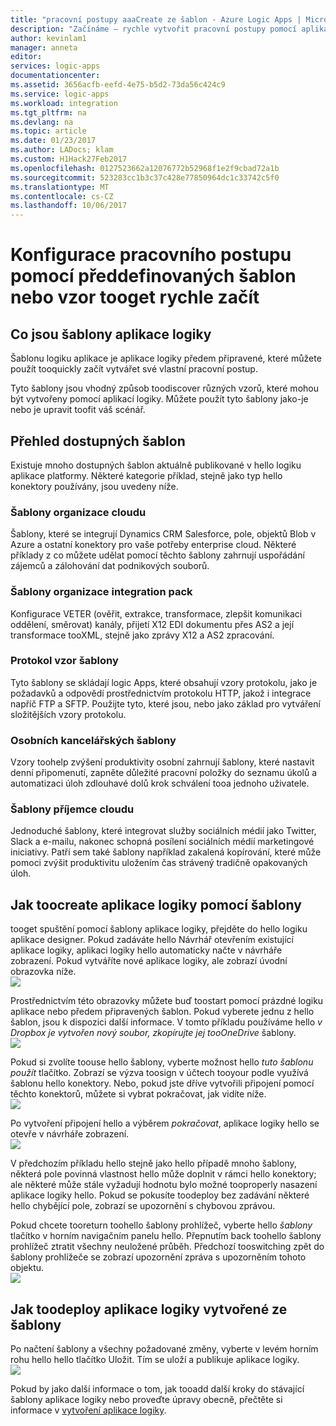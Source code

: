 ```yaml
---
title: "pracovní postupy aaaCreate ze šablon - Azure Logic Apps | Microsoft Docs"
description: "Začínáme – rychle vytvořit pracovní postupy pomocí aplikace logiky Azure šablony tooconnect aplikací a integrovat data."
author: kevinlam1
manager: anneta
editor: 
services: logic-apps
documentationcenter: 
ms.assetid: 3656acfb-eefd-4e75-b5d2-73da56c424c9
ms.service: logic-apps
ms.workload: integration
ms.tgt_pltfrm: na
ms.devlang: na
ms.topic: article
ms.date: 01/23/2017
ms.author: LADocs; klam
ms.custom: H1Hack27Feb2017
ms.openlocfilehash: 0127523662a12076772b52968f1e2f9cbad72a1b
ms.sourcegitcommit: 523283cc1b3c37c428e77850964dc1c33742c5f0
ms.translationtype: MT
ms.contentlocale: cs-CZ
ms.lasthandoff: 10/06/2017
---
```

# <a name="configure-a-workflow-using-a-pre-built-template-or-pattern-tooget-started-quickly"></a>Konfigurace pracovního postupu pomocí předdefinovaných šablon nebo vzor tooget rychle začít

## <a name="what-are-logic-app-templates"></a>Co jsou šablony aplikace logiky
Šablonu logiku aplikace je aplikace logiky předem připravené, které můžete použít tooquickly začít vytvářet své vlastní pracovní postup. 

Tyto šablony jsou vhodný způsob toodiscover různých vzorů, které mohou být vytvořeny pomocí aplikací logiky. Můžete použít tyto šablony jako-je nebo je upravit toofit váš scénář.

## <a name="overview-of-available-templates"></a>Přehled dostupných šablon
Existuje mnoho dostupných šablon aktuálně publikované v hello logiku aplikace platformy. Některé kategorie příklad, stejně jako typ hello konektory používány, jsou uvedeny níže.

### <a name="enterprise-cloud-templates"></a>Šablony organizace cloudu
Šablony, které se integrují Dynamics CRM Salesforce, pole, objektů Blob v Azure a ostatní konektory pro vaše potřeby enterprise cloud. Některé příklady z co můžete udělat pomocí těchto šablony zahrnují uspořádání zájemců a zálohování dat podnikových souborů.

### <a name="enterprise-integration-pack-templates"></a>Šablony organizace integration pack
Konfigurace VETER (ověřit, extrakce, transformace, zlepšit komunikaci oddělení, směrovat) kanály, přijetí X12 EDI dokumentu přes AS2 a její transformace tooXML, stejně jako zprávy X12 a AS2 zpracování.

### <a name="protocol-pattern-templates"></a>Protokol vzor šablony
Tyto šablony se skládají logic Apps, které obsahují vzory protokolu, jako je požadavků a odpovědí prostřednictvím protokolu HTTP, jakož i integrace napříč FTP a SFTP. Použijte tyto, které jsou, nebo jako základ pro vytváření složitějších vzory protokolu.  

### <a name="personal-productivity-templates"></a>Osobních kancelářských šablony
Vzory toohelp zvýšení produktivity osobní zahrnují šablony, které nastavit denní připomenutí, zapněte důležité pracovní položky do seznamu úkolů a automatizaci úloh zdlouhavé dolů krok schválení tooa jednoho uživatele.

### <a name="consumer-cloud-templates"></a>Šablony příjemce cloudu
Jednoduché šablony, které integrovat služby sociálních médií jako Twitter, Slack a e-mailu, nakonec schopná posílení sociálních médií marketingové iniciativy. Patří sem také šablony například zakalená kopírování, které může pomoci zvýšit produktivitu uložením čas strávený tradičně opakovaných úloh. 

## <a name="how-toocreate-a-logic-app-using-a-template"></a>Jak toocreate aplikace logiky pomocí šablony
tooget spuštění pomocí šablony aplikace logiky, přejděte do hello logiku aplikace designer. Pokud zadáváte hello Návrhář otevřením existující aplikace logiky, aplikaci logiky hello automaticky načte v návrháře zobrazení. Pokud vytváříte nové aplikace logiky, ale zobrazí úvodní obrazovka níže.  
 ![](../../includes/media/app-service-logic-templates/template7.png)  

Prostřednictvím této obrazovky můžete buď toostart pomocí prázdné logiku aplikace nebo předem připravených šablon. Pokud vyberete jednu z hello šablon, jsou k dispozici další informace. V tomto příkladu používáme hello *v Dropbox je vytvořen nový soubor, zkopírujte jej tooOneDrive* šablony.  
 ![](../../includes/media/app-service-logic-templates/template2.png)  

Pokud si zvolíte toouse hello šablony, vyberte možnost hello *tuto šablonu použít* tlačítko. Zobrazí se výzva toosign v účtech tooyour podle využívá šablonu hello konektory. Nebo, pokud jste dříve vytvořili připojení pomocí těchto konektorů, můžete si vybrat pokračovat, jak vidíte níže.  
 ![](../../includes/media/app-service-logic-templates/template3.png)  

Po vytvoření připojení hello a výběrem *pokračovat*, aplikace logiky hello se otevře v návrháře zobrazení.  
 ![](../../includes/media/app-service-logic-templates/template4.png)  

V předchozím příkladu hello stejně jako hello případě mnoho šablony, některá pole povinná vlastnost hello může doplnit v rámci hello konektory; ale některé může stále vyžadují hodnotu bylo možné tooproperly nasazení aplikace logiky hello. Pokud se pokusíte toodeploy bez zadávání některé hello chybějící pole, zobrazí se upozornění s chybovou zprávou.

Pokud chcete tooreturn toohello šablony prohlížeč, vyberte hello *šablony* tlačítko v horním navigačním panelu hello. Přepnutím back toohello šablony prohlížeč ztratit všechny neuložené průběh. Předchozí tooswitching zpět do šablony prohlížeče se zobrazí upozornění zpráva s upozorněním tohoto objektu.  
 ![](../../includes/media/app-service-logic-templates/template5.png)  

## <a name="how-toodeploy-a-logic-app-created-from-a-template"></a>Jak toodeploy aplikace logiky vytvořené ze šablony
Po načtení šablony a všechny požadované změny, vyberte v levém horním rohu hello hello tlačítko Uložit. Tím se uloží a publikuje aplikace logiky.  
 ![](../../includes/media/app-service-logic-templates/template6.png)  

Pokud by jako další informace o tom, jak tooadd další kroky do stávající šablony aplikace logiky nebo proveďte úpravy obecně, přečtěte si informace v [vytvoření aplikace logiky](../logic-apps/logic-apps-create-a-logic-app.md).

